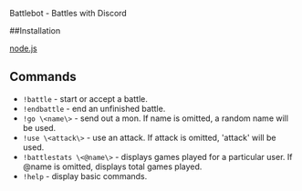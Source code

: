 Battlebot - Battles with Discord

##Installation

[node.js](https://nodejs.org/en/)
	 
## Commands
- `!battle` - start or accept a battle.
- `!endbattle` - end an unfinished battle.
- `!go \<name\>` - send out a mon. If name is omitted, a random name will be used.
- `!use \<attack\>` - use an attack. If attack is omitted, 'attack' will be used.
- `!battlestats \<@name\>` - displays games played for a particular user. If @name is omitted, displays total games played.
- `!help` - display basic commands. 
